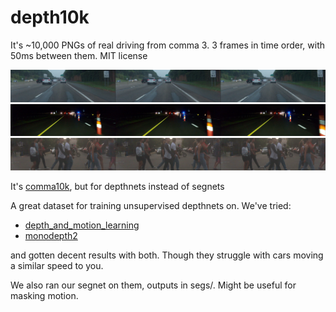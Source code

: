 # depth10k

It's ~10,000 PNGs of real driving from comma 3. 3 frames in time order, with 50ms between them. MIT license

![Alt](imgs/00748_f_2061c2bef508176e_2021-09-21--15-19-15_15_392.png)
![Alt](imgs/00921_f_7aae592fc08e895f_2021-06-20--23-16-32_5_18.png)
![Alt](imgs/00254_f_978c02f5e9a7d1f7_2021-07-24--18-47-12_26_352.png)

It's [comma10k](https://github.com/commaai/comma10k), but for depthnets instead of segnets

A great dataset for training unsupervised depthnets on. We've tried:
* [depth_and_motion_learning](https://github.com/google-research/google-research/tree/master/depth_and_motion_learning)
* [monodepth2](https://github.com/nianticlabs/monodepth2)

and gotten decent results with both. Though they struggle with cars moving a similar speed to you.

We also ran our segnet on them, outputs in segs/. Might be useful for masking motion.

